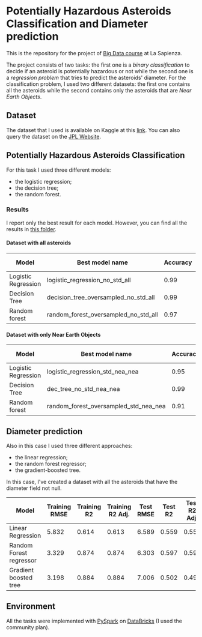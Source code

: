 # Potentially Hazardous Asteroids Classification and Diameter prediction

This is the repository for the project of <a href="https://github.com/gtolomei/big-data-computing">Big Data course</a> at La Sapienza.

The project consists of two tasks: the first one is a <i>binary classification</i> to decide if an asteroid is potentially hazardous or not while the second one is a <i>regression problem</i> that tries to predict the asteroids' diameter.
For the classification problem, I used two different datasets: the first one contains all the asteroids while the second contains only the asteroids that are <i>Near Earth Objects</i>.

## Dataset
The dataset that I used is available on Kaggle at this <a href="https://www.kaggle.com/sakhawat18/asteroid-dataset">link</a>. You can also query the dataset on the <a href="https://ssd.jpl.nasa.gov/sbdb_query.cgi">JPL Website</a>.

## Potentially Hazardous Asteroids Classification
For this task I used three different models: 
<ul>
  <li>the logistic regression;</li>
  <li>the decision tree;</li>
  <li>the random forest.</li>
</ul>

### Results
I report only the best result for each model. However, you can find all the results in <a href="https://github.com/aedoardo/asteroids-prediction/tree/main/results/classification">this folder</a>.

#### Dataset with all asteroids
| Model | Best model name | Accuracy | Precision | Recall | F1-Score |
|-------|-----------------|----------|-----------|--------|----------|
| Logistic Regression | logistic_regression_no_std_all | 0.99 | 0.70 | 0.58 | 0.64 |
| Decision Tree | decision_tree_oversampled_no_std_all | 0.99 | 0.61 | 0.99 | 0.75 |
| Random forest | random_forest_oversampled_no_std_all | 0.97 | 0.54 | 0.98 | 0.70 |

#### Dataset with only Near Earth Objects
| Model | Best model name | Accuracy | Precision | Recall | F1-Score |
|-------|-----------------|----------|-----------|--------|----------|
| Logistic Regression | logistic_regression_std_nea_nea | 0.95 | 0.85 | 0.86 | 0.86 |
| Decision Tree | dec_tree_no_std_nea_nea | 0.99 | 0.98 | 0.98 | 0.98 |
| Random forest | random_forest_oversampled_std_nea_nea | 0.91 | 0.74 | 0.90 | 0.81 |


## Diameter prediction
Also in this case I used three different approaches:
<ul>
  <li>the linear regression;</li>
  <li>the random forest regressor;</li>
  <li>the gradient-boosted tree.</li>
</ul>

In this case, I've created a dataset with all the asteroids that have the diameter field not null. 

| Model | Training RMSE | Training R2 | Training R2 Adj. | Test RMSE | Test R2 | Test R2 Adj. |
|-------|-----------------|----------|-----------|--------|----------|----------|
| Linear Regression | 5.832 | 0.614 | 0.613 | 6.589 | 0.559 | 0.556 |
| Random Forest regressor | 3.329 | 0.874 | 0.874 | 6.303 | 0.597 | 0.593 |
| Gradient boosted tree | 3.198 | 0.884 | 0.884 | 7.006 | 0.502 | 0.497 |

## Environment
All the tasks were implemented with <a href="https://spark.apache.org/docs/latest/api/python/">PySpark</a> on <a href="https://databricks.com">DataBricks</a> (I used the community
plan).
